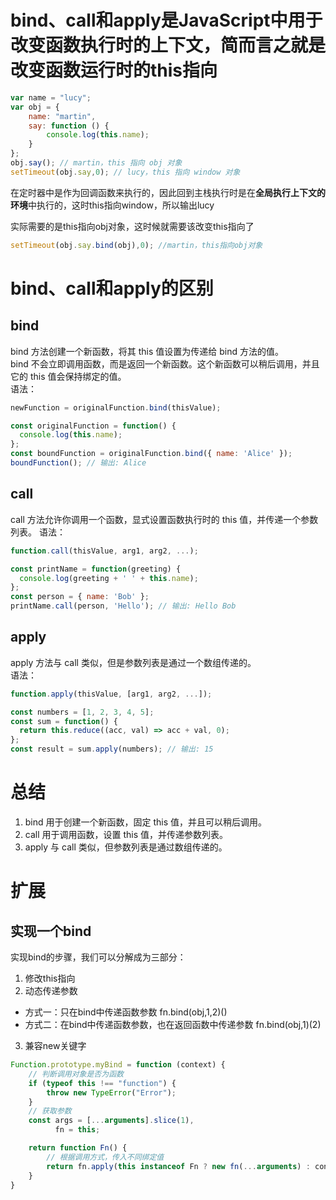# bind、call和apply是JavaScript中用于改变函数执行时的上下文，简而言之就是改变函数运行时的this指向
```javascript
var name = "lucy";
var obj = {
    name: "martin",
    say: function () {
        console.log(this.name);
    }
};
obj.say(); // martin，this 指向 obj 对象
setTimeout(obj.say,0); // lucy，this 指向 window 对象
```
在定时器中是作为回调函数来执行的，因此回到主栈执行时是在**全局执行上下文的环境**中执行的，这时this指向window，所以输出lucy

实际需要的是this指向obj对象，这时候就需要该改变this指向了
```javascript
setTimeout(obj.say.bind(obj),0); //martin，this指向obj对象
```

# bind、call和apply的区别

## bind
bind 方法创建一个新函数，将其 this 值设置为传递给 bind 方法的值。  
bind 不会立即调用函数，而是返回一个新函数。这个新函数可以稍后调用，并且它的 this 值会保持绑定的值。   
语法：
```js 
newFunction = originalFunction.bind(thisValue); 
```

```javascript
const originalFunction = function() {
  console.log(this.name);
};
const boundFunction = originalFunction.bind({ name: 'Alice' });
boundFunction(); // 输出: Alice
```

## call
call 方法允许你调用一个函数，显式设置函数执行时的 this 值，并传递一个参数列表。
语法：
```js
function.call(thisValue, arg1, arg2, ...);
```

```javascript
const printName = function(greeting) {
  console.log(greeting + ' ' + this.name);
};
const person = { name: 'Bob' };
printName.call(person, 'Hello'); // 输出: Hello Bob
```

## apply
apply 方法与 call 类似，但是参数列表是通过一个数组传递的。  
语法：
```js
function.apply(thisValue, [arg1, arg2, ...]);
```

```javascript
const numbers = [1, 2, 3, 4, 5];
const sum = function() {
  return this.reduce((acc, val) => acc + val, 0);
};
const result = sum.apply(numbers); // 输出: 15
```

# 总结
1. bind 用于创建一个新函数，固定 this 值，并且可以稍后调用。
2. call 用于调用函数，设置 this 值，并传递参数列表。
3. apply 与 call 类似，但参数列表是通过数组传递的。

# 扩展
## 实现一个bind
实现bind的步骤，我们可以分解成为三部分：

1. 修改this指向
2. 动态传递参数
 - 方式一：只在bind中传递函数参数 fn.bind(obj,1,2)()
 - 方式二：在bind中传递函数参数，也在返回函数中传递参数 fn.bind(obj,1)(2)
3. 兼容new关键字

```javascript
Function.prototype.myBind = function (context) {
    // 判断调用对象是否为函数
    if (typeof this !== "function") {
        throw new TypeError("Error");
    }
    // 获取参数
    const args = [...arguments].slice(1),
          fn = this;

    return function Fn() {
        // 根据调用方式，传入不同绑定值
        return fn.apply(this instanceof Fn ? new fn(...arguments) : context, args.concat(...arguments)); 
    }
}
```